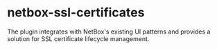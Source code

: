 # netbox-ssl-certificates
The plugin integrates with NetBox's existing UI patterns and provides a solution for SSL certificate lifecycle management.
